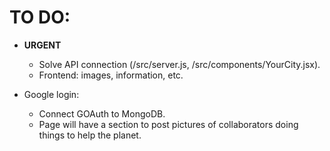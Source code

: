 # TO DO:

* **URGENT**
    * Solve API connection (/src/server.js, /src/components/YourCity.jsx).
    * Frontend: images, information, etc.

* Google login:
    * Connect GOAuth to MongoDB.
    * Page will have a section to post pictures of collaborators doing things to help the planet.

